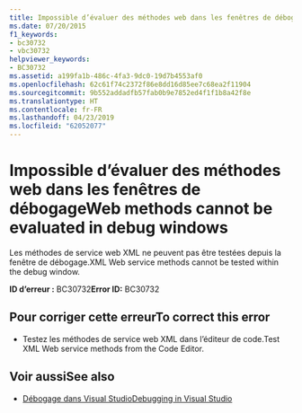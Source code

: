 ```yaml
---
title: Impossible d’évaluer des méthodes web dans les fenêtres de débogage
ms.date: 07/20/2015
f1_keywords:
- bc30732
- vbc30732
helpviewer_keywords:
- BC30732
ms.assetid: a199fa1b-486c-4fa3-9dc0-19d7b4553af0
ms.openlocfilehash: 62c61f74c2372f86e8dd16d85ee7c68ea2f11904
ms.sourcegitcommit: 9b552addadfb57fab0b9e7852ed4f1f1b8a42f8e
ms.translationtype: HT
ms.contentlocale: fr-FR
ms.lasthandoff: 04/23/2019
ms.locfileid: "62052077"
---
```

# <a name="web-methods-cannot-be-evaluated-in-debug-windows"></a><span data-ttu-id="07784-102">Impossible d’évaluer des méthodes web dans les fenêtres de débogage</span><span class="sxs-lookup"><span data-stu-id="07784-102">Web methods cannot be evaluated in debug windows</span></span>
<span data-ttu-id="07784-103">Les méthodes de service web XML ne peuvent pas être testées depuis la fenêtre de débogage.</span><span class="sxs-lookup"><span data-stu-id="07784-103">XML Web service methods cannot be tested within the debug window.</span></span>  
  
 <span data-ttu-id="07784-104">**ID d’erreur :** BC30732</span><span class="sxs-lookup"><span data-stu-id="07784-104">**Error ID:** BC30732</span></span>  
  
## <a name="to-correct-this-error"></a><span data-ttu-id="07784-105">Pour corriger cette erreur</span><span class="sxs-lookup"><span data-stu-id="07784-105">To correct this error</span></span>  
  
- <span data-ttu-id="07784-106">Testez les méthodes de service web XML dans l’éditeur de code.</span><span class="sxs-lookup"><span data-stu-id="07784-106">Test XML Web service methods from the Code Editor.</span></span>  
  
## <a name="see-also"></a><span data-ttu-id="07784-107">Voir aussi</span><span class="sxs-lookup"><span data-stu-id="07784-107">See also</span></span>

- [<span data-ttu-id="07784-108">Débogage dans Visual Studio</span><span class="sxs-lookup"><span data-stu-id="07784-108">Debugging in Visual Studio</span></span>](/visualstudio/debugger/debugging-in-visual-studio)

